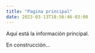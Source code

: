 ```yaml
---
title: "Pagina principal"
date: 2023-03-13T18:56:46-03:00
---
```


Aquí está la información principal.

En construcción...
